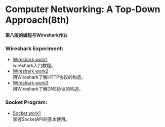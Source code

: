 # Computer Networking: A Top-Down Approach(8th)

#### 第八版的编程与Wireshark作业

### Wireshark Experiment:
* [Wireshark work1](chapter1/Wireshark1.md)<br>wireshark入门教程。
* [Wireshark work2](chapter2/Wireshark/HTTP/HTTP-Wireshark.md)<br>用Wireshark了解HTTP协议的构造。
* [Wireshark work3](chapter2/Wireshark/DNS/DNS-Wireshark.md)<br>用Wireshark了解DNS协议的构造。

### Socket Program:
* [Socket work1](chapter2/Socket/Socket1.md)<br>掌握SocketAPI的基本使用。
